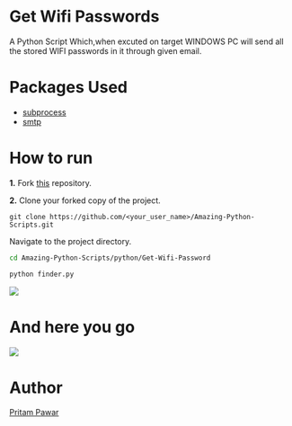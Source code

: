 # Get Wifi Passwords
A Python Script Which,when excuted on target WINDOWS PC will send all the stored WIFI passwords in it through given email.

# Packages Used
- [subprocess](https://docs.python.org/3/library/subprocess.html)
- [smtp](https://docs.python.org/3/library/smtplib.html)

# How to run
**1.**  Fork [this](https://github.com/avinashkranjan/Amazing-Python-Scripts) repository.

**2.**  Clone your forked copy of the project.
```
git clone https://github.com/<your_user_name>/Amazing-Python-Scripts.git
```
Navigate to the project directory.
```bash
cd Amazing-Python-Scripts/python/Get-Wifi-Password
```
```bash
python finder.py
```

![](https://i.postimg.cc/tTBfjx2g/final-1.jpg)

# And here you go

![](https://i.postimg.cc/wM3rTjGQ/final-2.jpg)

# Author
[Pritam Pawar](https://github.com/pritamp17)

